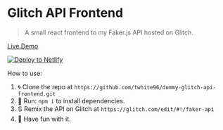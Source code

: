 # Glitch API Frontend

> A small react frontend to my Faker.js API hosted on Glitch.

[Live Demo](https://fakerdata.tiffstuff.dev/)

<a href="https://app.netlify.com/start/deploy?repository=https://github.com/twhite96/dummy-glitch-api-frontend"><img src="https://www.netlify.com/img/deploy/button.svg" alt="Deploy to Netlify"></a>

How to use:

1. 🌀 Clone the repo at `https://github.com/twhite96/dummy-glitch-api-frontend.git`
2. 🏃 Run: `npm i` to install dependencies.
3. 🔃 Remix the API on Glitch at `https://glitch.com/edit/#!/faker-api`
4. 🎊 Have fun with it.

